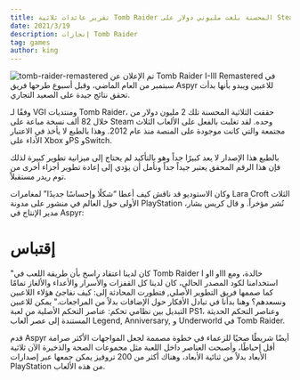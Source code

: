 ```yaml
---
title: تقرير عائدات ثلاثية Tomb Raider المحسنة بلغت مليوني دولار على Steam وحده
date: 2021/3/19
description: إنجازات Tomb Raider
tag: games
author: king
---
```

![tomb-raider-remastered](https://github.com/adham-ta/KingV3/assets/69330652/b3871ad7-7d7c-4c5a-9d5f-f52be180eecc)
تم الإعلان عن Tomb Raider I-III Remastered في سبتمبر من العام الماضي، وقبل أسبوع طرحها فريق  Aspyr للاعبين ويبدو بأنها بدأت تحقق نتائج جيدة على الصعيد التجاري.

وفقًا لـ VGI ومنتديات Tomb Raider، حققت الثلاثية المحسنة تلك 2 مليون دولار من خلال 82 ألف نسخة مباعة على Steam وحده. لقد تغلبت بالفعل على الألعاب الثلاث مجتمعة والتي كانت موجودة على المنصة منذ عام 2012. وهذا بالطبع لا يأخذ في الاعتبار الأداء على Xbox وPS وSwitch.

بالطبع هذا الإصدار لا يعد كبيرًا جداً وهو بالتأكيد لم يحتاج إلى ميزانية تطوير كبيرة لذلك فإن هذا الرقم المحقق يعتبر جيداً جداً ونأمل أن يؤدي إلى إعادة تطوير أجزاء أخرى من توم ريدر مستقبلاً.

وكان الاستوديو قد ناقش كيف أعطا “شكلًا وإحساسًا جديدًا” لمغامرات Lara Croft الثلاث الأولى حول العالم في منشور على مدونة PlayStation نُشر مؤخراً. و قال كريس بشار، مدير الإنتاج في Aspyr:
# إقتباس
"كان لدينا اعتقاد راسخ بأن طريقة اللعب في Tomb Raider I وII وIII خالدة، ومع استخدامنا لكود المصدر الحالي، كان لدينا كل القفزات والأسرار والأعداء والألغاز تمامًا كما صممها فريق التطوير الأصلي, فتطورت المحادثة إلى: كيف نفاجئ هؤلاء اللاعبين ونسعدهم؟ وهنا بدأنا في تبادل الأفكار حول الإضافات بدلاً من المراجعات."
يمكن للاعبين التبديل بين نظامي تحكم: عناصر التحكم الأصلية من لعبة PS1، وعناصر التحكم الحديثة المستندة إلى عصر ألعاب Legend, Anniversary, و Underworld في Tomb Raider.

قدم Aspyr أيضًا شريطًا صحيًا للزعماء في خطوة مصممة لجعل المواجهات الأكثر صرامة أقل إحباطًا، وأصبحت العناصر داخل اللعبة مثل مجموعات الصحة والذخيرة الآن ثلاثية الأبعاد بدلاً من ثنائية الأبعاد، وهناك أكثر من 200 تروفيز يمكن جمعها عبر إصدارات PlayStation من هذه الألعاب.
